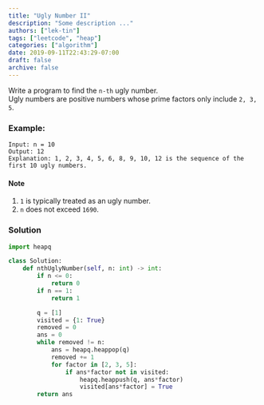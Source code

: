 ```yaml
---
title: "Ugly Number II"
description: "Some description ..."
authors: ["lek-tin"]
tags: ["leetcode", "heap"]
categories: ["algorithm"]
date: 2019-09-11T22:43:29-07:00
draft: false
archive: false
---
```

Write a program to find the `n-th` ugly number.  
Ugly numbers are positive numbers whose prime factors only include `2, 3, 5`.  

### Example:
```
Input: n = 10
Output: 12
Explanation: 1, 2, 3, 4, 5, 6, 8, 9, 10, 12 is the sequence of the first 10 ugly numbers.
```

#### Note
1. `1` is typically treated as an ugly number.
2. `n` does not exceed `1690`.

### Solution
```python
import heapq

class Solution:
    def nthUglyNumber(self, n: int) -> int:
        if n <= 0:
            return 0
        if n == 1:
            return 1

        q = [1]
        visited = {1: True}
        removed = 0
        ans = 0
        while removed != n:
            ans = heapq.heappop(q)
            removed += 1
            for factor in [2, 3, 5]:
                if ans*factor not in visited:
                    heapq.heappush(q, ans*factor)
                    visited[ans*factor] = True
        return ans
```